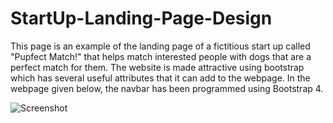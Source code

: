 # StartUp-Landing-Page-Design
This page is an example of the landing page of a fictitious start up called "Pupfect Match!" that helps match 
interested people with dogs that are a perfect match for them. The website is made attractive using bootstrap which has several
useful attributes that it can add to the webpage. In the webpage given below, the navbar has been programmed using Bootstrap 4.

![Screenshot](landing_page.png)
